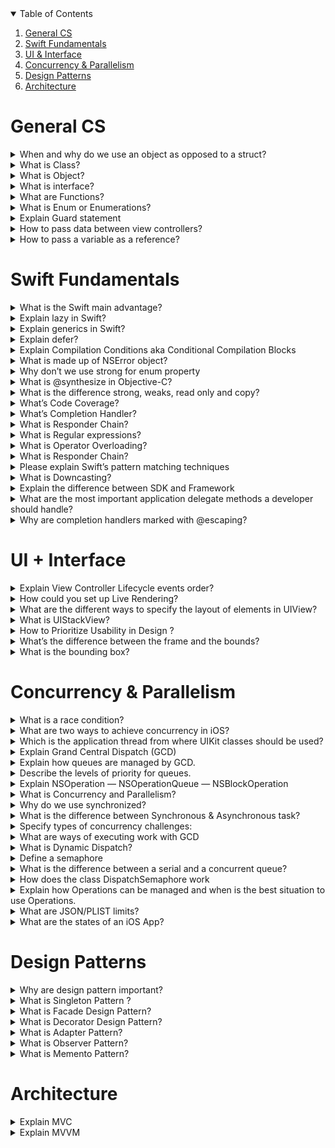 <!-- TABLE OF CONTENTS -->
<details open="open">
  <summary>Table of Contents</summary>
  <ol>
    <li><a href="#General-CS">General CS</a></li>
    <li><a href="#Swift-Fundamentals">Swift Fundamentals</a></li>
    <li><a href="#UI-&-Interface">UI & Interface</a></li>
    <li><a href="#Concurrency-&-Parallelism">Concurrency & Parallelism</a></li>
    <li><a href="#Design-Patterns">Design Patterns</a></li>
    <li><a href="#Architecture">Architecture</a></li>
  </ol>
</details>

# General CS

<details>
<summary>
When and why do we use an object as opposed to a struct?
</summary>
A: 
</details>

<details>
<summary>
What is Class?
</summary>
A: 
</details>

<details>
<summary>
What is Object?
</summary>
A: 
</details>

<details>
<summary>
What is interface?
</summary>
A: 
</details>

<details>
<summary>
What are Functions?
</summary>
A: 
</details>

<details>
<summary>
What is Enum or Enumerations?
</summary>
A: 
</details>


<details>
<summary>
Explain Guard statement
</summary>
A: 
</details>


<details>
<summary>
How to pass data between view controllers?
</summary>
A: 
</details>

<details>
<summary>
How to pass a variable as a reference?
</summary>
A: 
</details>


# Swift Fundamentals

<details>
<summary>
What is the Swift main advantage?
</summary>
A: 
</details>

<details>
<summary>
Explain lazy in Swift?
</summary>
A: 
</details>

<details>
<summary>
 Explain generics in Swift?
</summary>
A: 
</details>

<details>
<summary>
Explain defer?
</summary>
A: 
</details>

<details>
<summary>
Explain Compilation Conditions aka Conditional Compilation Blocks
</summary>
A: 

### Sample Code

```Swift
#if compiler(>=5)
print("Compiled with the Swift 5 compiler or later")
#endif
#if swift(>=4.2)
print("Compiled in Swift 4.2 mode or later")
#endif
#if compiler(>=5) && swift(<5)
print("Compiled with the Swift 5 compiler or later in a Swift mode earlier than 5")
#endif
// Prints "Compiled with the Swift 5 compiler or later"
// Prints "Compiled in Swift 4.2 mode or later"
// Prints "Compiled with the Swift 5 compiler or later in a Swift mode earlier than 5"
```
</details>

<details>
<summary>
What is made up of NSError object?
</summary>
A: 

### Sample Code

```Swift
init(domain: String, code: Int, userInfo: [String : Any]?)
// Returns an NSError object initialized for a given domain and code with a given userInfo dictionary.
```
</details>



<details>
<summary>
Why don’t we use strong for enum property
</summary>
A: 
</details>

<details>
<summary>
What is @synthesize in Objective-C?
</summary>
A: 
</details>


<details>
<summary>
What is the difference strong, weaks, read only and copy?
</summary>
A: 
</details>

<details>
<summary>
What’s Code Coverage?
</summary>
A: 
</details>

<details>
<summary>
What’s Completion Handler?
</summary>
A: 
</details>


<details>
<summary>
What is Responder Chain?
</summary>
A: 
</details>


<details>
<summary>
What is Regular expressions?
</summary>
A: 
</details>


<details>
<summary>
What is Operator Overloading?
</summary>
A: 
</details>


<details>
<summary>
What is Responder Chain?
</summary>
A: 
</details>



<details>
<summary>
Please explain Swift’s pattern matching techniques
</summary>
A: 
</details>


<details>
<summary>
What is Downcasting?
</summary>
A: 
</details>


<details>
<summary>
Explain the difference between SDK and Framework
</summary>
A: 
</details>

<details>
<summary>
What are the most important application delegate methods a developer should handle?
</summary>
A: 
</details>

<details>
<summary>
Why are completion handlers marked with @escaping?
</summary>
A: 
</details>


# UI + Interface

<details>
<summary>
Explain View Controller Lifecycle events order?
</summary>
A: 
</details>

<details>
<summary>
How could you set up Live Rendering?
</summary>
A: 

### Sample Code

```Swift 
@IBDesignable 
class MyCustomView: UIView {
   let textLabel = UILabel()

   required init(coder aDecoder: NSCoder) {
         super.init(coder: aDecoder)!
         setupView()
   }
   override init(frame: CGRect) {
          super.init(frame: frame)
          setupView()
   }
```
</details>

<details>
<summary>
What are the different ways to specify the layout of elements in UIView?
</summary>
A: 
</details>

<details>
<summary>
What is UIStackView?
</summary>
A: 
</details>

<details>
<summary>
How to Prioritize Usability in Design ?
</summary>
A: 
</details>

<details>
<summary>
What’s the difference between the frame and the bounds?
</summary>
A: 
</details>

<details>
<summary>
What is the bounding box?
</summary>
A: 
</details>


# Concurrency & Parallelism

<details>
<summary>
What is a race condition?
</summary>
A: 
</details>

<details>
<summary>
What are two ways to achieve concurrency in iOS?
</summary>
A: 
</details>

<details>
<summary>
Which is the application thread from where UIKit classes should be used?
</summary>
A: 
</details>

<details>
<summary>
Explain Grand Central Dispatch (GCD)
</summary>
A: 
</details>

<details>
<summary>
Explain how queues are managed by GCD.
</summary>
A: 
</details>

<details>
<summary>
Describe the levels of priority for queues.
</summary>
A: 
</details>

<details>
<summary>
Explain NSOperation — NSOperationQueue — NSBlockOperation
</summary>
A: 
</details>

<details>
<summary>
What is Concurrency and Parallelism?
</summary>
A: 
</details>

<details>
<summary>
Why do we use synchronized?
</summary>
A: 
</details>

<details>
<summary>
What is the difference between Synchronous & Asynchronous task?
</summary>
A: 
</details>

<details>
<summary>
Specify types of concurrency challenges: 
</summary>
A: 
</details>

<details>
<summary>
What are ways of executing work with GCD 
</summary>
A: 
</details>


<details>
<summary>
What is Dynamic Dispatch?
</summary>
A: 
</details>

<details>
<summary>
Define a semaphore
</summary>
A: 
</details>

<details>
<summary>
What is the difference between a serial and a concurrent queue?
</summary>
A: 
</details>

<details>
<summary>
How does the class DispatchSemaphore work
</summary>
A: 
</details>

<details>
<summary>
Explain how Operations can be managed and when is the best situation to use Operations.
</summary>
A: 
</details>


<details>
<summary>
What are JSON/PLIST limits?
</summary>
A: 
</details>

<details>
<summary>
What are the states of an iOS App?
</summary>
A: 
</details>

# Design Patterns

<details>
<summary>
Why are design pattern important?
</summary>
A: 
</details>


<details>
<summary>
What is Singleton Pattern ?
</summary>
A: 
</details>


<details>
<summary>
What is Facade Design Pattern?
</summary>
A: 
</details>

<details>
<summary>
What is Decorator Design Pattern?
</summary>
A: 
</details>

<details>
<summary>
What is Adapter Pattern?
</summary>
A: 
</details>

<details>
<summary>
What is Observer Pattern?
</summary>
A: 
</details>


<details>
<summary>
What is Memento Pattern?
</summary>
A: 
</details>

# Architecture

<details>
<summary>
Explain MVC
</summary>
A: 
</details>

<details>
<summary>
Explain MVVM
</summary>
A: 
</details>